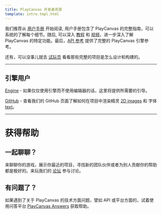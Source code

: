 ```yaml
---
title: PlayCanvas 开发者资源
template: intro.tmpl.html
---
```


我们推荐从 [用户手册][1] 开始阅读, 用户手册包含了 PlayCanvas 的完整指南，可以系统的了解每个细节。随后, 可以深入 [教程][3] 和 [视频][12]，进一步深入了解 PlayCanvas 的特定功能。最后，[API 参考][4] 提供了完整的 PlayCanvas 引擎参考。

还有，可以没事儿就去 [试玩页][8] 看看那些完整的项目是怎么设计和构建的。

<hr />

## 引擎用户

[Engine][9] - 如果仅仅使用引擎而不使用编辑器的话，这里将提供所需要的引导。

[GitHub][5] - 查看我们的 GitHub 页面了解如何在项目中渲染精灵 [2D images][6] 和 字体 [text][7]。

<hr />

# 获得帮助

## 一起聊聊？

来聊聊你的游戏，展示你最近的项目，寻找新的团队伙伴或者为别人贡献你的帮助都是极好的。来玩我们的 [论坛][10] 参与讨论。

## 有问题了？

如果遇到了关于 PlayCanvas 的技术方面问题，譬如 API 或平台方面的，试着使用问答平台 [PlayCanvas Answers][11] 获取帮助。

[1]: /user-manual
[2]: /getting-started
[3]: /tutorials
[4]: /en/api/
[5]: https://github.com/playcanvas
[6]: https://github.com/playcanvas/sprites
[7]: https://github.com/playcanvas/fonts
[8]: https://playcanvas.com/play
[9]: /engine
[10]: http://forum.playcanvas.com/
[11]: http://answers.playcanvas.com/
[12]: /tutorials/video

